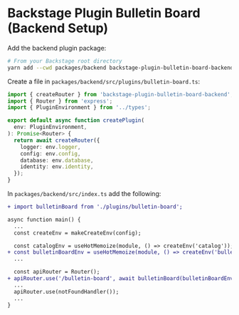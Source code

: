 # Backstage Plugin Bulletin Board (Backend Setup)

Add the backend plugin package:

```bash
# From your Backstage root directory
yarn add --cwd packages/backend backstage-plugin-bulletin-board-backend
```

Create a file in `packages/backend/src/plugins/bulletin-board.ts`:

```ts
import { createRouter } from 'backstage-plugin-bulletin-board-backend';
import { Router } from 'express';
import { PluginEnvironment } from '../types';

export default async function createPlugin(
  env: PluginEnvironment,
): Promise<Router> {
  return await createRouter({
    logger: env.logger,
    config: env.config,
    database: env.database,
    identity: env.identity,
  });
}
```

In `packages/backend/src/index.ts` add the following:

```diff
+ import bulletinBoard from './plugins/bulletin-board';

async function main() {
  ...
  const createEnv = makeCreateEnv(config);

  const catalogEnv = useHotMemoize(module, () => createEnv('catalog'));
+ const bulletinBoardEnv = useHotMemoize(module, () => createEnv('bulletin-board'));
  ...

  const apiRouter = Router();
+ apiRouter.use('/bulletin-board', await bulletinBoard(bulletinBoardEnv));
  ...
  apiRouter.use(notFoundHandler());
  ...
}
```